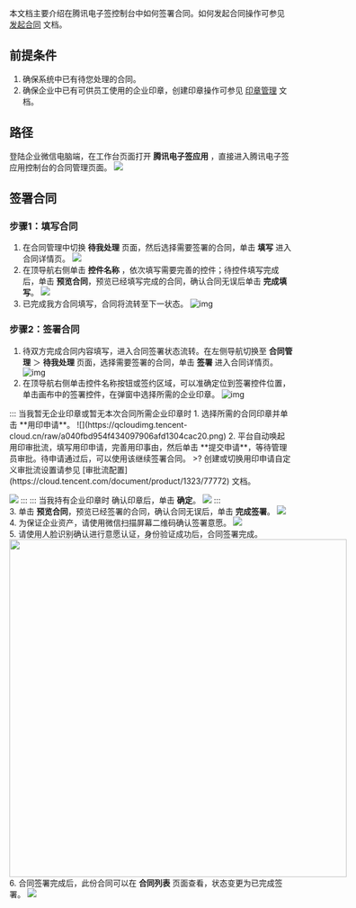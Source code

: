 本文档主要介绍在腾讯电子签控制台中如何签署合同。如何发起合同操作可参见 [发起合同](https://cloud.tencent.com/document/product/1323/77774) 文档。

## 前提条件
1. 确保系统中已有待您处理的合同。
2. 确保企业中已有可供员工使用的企业印章，创建印章操作可参见 [印章管理](https://doc.weixin.qq.com/doc/w3_AFcA9gaRACgRRdRb0NwRXqiB9D7aJ?scode=AJEAIQdfAAoZdK6Q09AFcA9gaRACg) 文档。



## 路径
登陆企业微信电脑端，在工作台页面打开 **腾讯电子签应用** ，直接进入腾讯电子签应用控制台的合同管理页面。
![](https://qcloudimg.tencent-cloud.cn/raw/c20c201984e22ae3ae840fd60307c029.png)      


## 签署合同

### 步骤1：填写合同
1. 在合同管理中切换 **待我处理** 页面，然后选择需要签署的合同，单击 **填写** 进入合同详情页。
![](https://qcloudimg.tencent-cloud.cn/raw/6ebf86121612e75bc5d44c063b7e32c4.png)
2. 在顶导航右侧单击 **控件名称** ，依次填写需要完善的控件；待控件填写完成后，单击 **预览合同**，预览已经填写完成的合同，确认合同无误后单击 **完成填写**。
![](https://qcloudimg.tencent-cloud.cn/raw/148ad97052beb35aebf6345767b09630.png)      
3. 已完成我方合同填写，合同将流转至下一状态。
![img](https://qcloudimg.tencent-cloud.cn/raw/4d549efcb381b5e4474a334239aef688.png)        



### 步骤2：签署合同
1. 待双方完成合同内容填写，进入合同签署状态流转。在左侧导航切换至 **合同管理** ＞ **待我处理** 页面，选择需要签署的合同，单击 **签署** 进入合同详情页。
![img](https://qcloudimg.tencent-cloud.cn/raw/3cffcea29cc0be5bcaf7a156d76cd4f5.png)        
2. 在顶导航右侧单击控件名称按钮或签约区域，可以准确定位到签署控件位置，单击画布中的签署控件，在弹窗中选择所需的企业印章。
![img](https://qcloudimg.tencent-cloud.cn/raw/3a727fbd851cc83cba7ff7a542916663.png)        
<dx-tabs>
::: 当我暂无企业印章或暂无本次合同所需企业印章时
1. 选择所需的合同印章并单击 **用印申请**。
![](https://qcloudimg.tencent-cloud.cn/raw/a040fbd954f434097906afd1304cac20.png)       
2. 平台自动唤起用印审批流，填写用印申请，完善用印事由，然后单击 **提交申请**，等待管理员审批。待申请通过后，可以使用该继续签署合同。
>? 创建或切换用印申请自定义审批流设置请参见 [审批流配置](https://cloud.tencent.com/document/product/1323/77772) 文档。

 ![](https://qcloudimg.tencent-cloud.cn/raw/23caa73eb14ee28f1350134dae94141f.png) 
:::
::: 当我持有企业印章时
确认印章后，单击 **确定**。
 ![](https://qcloudimg.tencent-cloud.cn/raw/1ab8a46b3f0255189f84a65d159abfa3.png)
:::
</dx-tabs>   
3. 单击 **预览合同**，预览已经签署的合同，确认合同无误后，单击 **完成签署**。
![](https://qcloudimg.tencent-cloud.cn/raw/6039b8a5497093419eba86ba935d1ad9.png)      
4. 为保证企业资产，请使用微信扫描屏幕二维码确认签署意愿。
![](https://qcloudimg.tencent-cloud.cn/raw/488b58cf2cc61801f37e3a628ad905d3.png)       
5. 请使用人脸识别确认进行意愿认证，身份验证成功后，合同签署完成。
<img style="width:600px; max-width: inherit;" src="https://qcloudimg.tencent-cloud.cn/raw/e06dda32c2c84a50c2b044205c9d6ef2.png" />
6. 合同签署完成后，此份合同可以在 **合同列表** 页面查看，状态变更为已完成签署。
![](https://qcloudimg.tencent-cloud.cn/raw/39dc04fa1b2468ff952962981f2698c9.png)        
